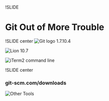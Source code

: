 !SLIDE
# Git Out of More Trouble

!SLIDE center
![Git logo](../images/Git-Icon-1788C_small.png) 1.7.10.4

![Lion](../images/InstallAssistant.175x175-75.png) 10.7

![iTerm2](../images/iTerm_icon_small.jpg) command line

!SLIDE center
### git-scm.com/downloads
![Other Tools](../images/other_tools.png "Other Tools")
